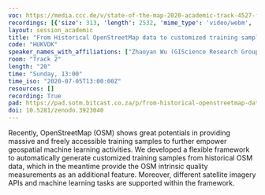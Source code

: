 ```yaml
---
voc: https://media.ccc.de/v/state-of-the-map-2020-academic-track-4527-from-historical-openstreetmap-data-to-customized-training-samples-for-geospatial-machine-learning
recordings: [{'size': 313, 'length': 2532, 'mime_type': 'video/webm', 'language': 'eng', 'filename': 'sotm2020-4527-eng-From_Historical_OpenStreetMap_data_to_customized_training_samples_for_geospatial_machine_learning_webm-hd.webm', 'state': 'new', 'folder': 'webm-hd', 'high_quality': True, 'width': 1920, 'height': 1080, 'updated_at': '2020-07-18T01:03:12.883+02:00', 'recording_url': 'https://cdn.media.ccc.de/events/sotm/2020/webm-hd/sotm2020-4527-eng-From_Historical_OpenStreetMap_data_to_customized_training_samples_for_geospatial_machine_learning_webm-hd.webm', 'url': 'https://media.ccc.de/public/recordings/47566', 'event_url': 'https://media.ccc.de/public/events/621e3063-a157-5aad-b46d-14ea4b0f45b5', 'conference_url': 'https://media.ccc.de/public/conferences/sotm2020'}, {'size': 117, 'length': 2532, 'mime_type': 'video/webm', 'language': 'eng', 'filename': 'sotm2020-4527-eng-From_Historical_OpenStreetMap_data_to_customized_training_samples_for_geospatial_machine_learning_webm-sd.webm', 'state': 'new', 'folder': 'webm-sd', 'high_quality': False, 'width': 720, 'height': 576, 'updated_at': '2020-07-18T00:55:58.311+02:00', 'recording_url': 'https://cdn.media.ccc.de/events/sotm/2020/webm-sd/sotm2020-4527-eng-From_Historical_OpenStreetMap_data_to_customized_training_samples_for_geospatial_machine_learning_webm-sd.webm', 'url': 'https://media.ccc.de/public/recordings/47560', 'event_url': 'https://media.ccc.de/public/events/621e3063-a157-5aad-b46d-14ea4b0f45b5', 'conference_url': 'https://media.ccc.de/public/conferences/sotm2020'}, {'size': 38, 'length': 2532, 'mime_type': 'audio/mpeg', 'language': 'eng', 'filename': 'sotm2020-4527-eng-From_Historical_OpenStreetMap_data_to_customized_training_samples_for_geospatial_machine_learning_mp3.mp3', 'state': 'new', 'folder': 'mp3', 'high_quality': False, 'width': 0, 'height': 0, 'updated_at': '2020-07-18T00:45:01.722+02:00', 'recording_url': 'https://cdn.media.ccc.de/events/sotm/2020/mp3/sotm2020-4527-eng-From_Historical_OpenStreetMap_data_to_customized_training_samples_for_geospatial_machine_learning_mp3.mp3', 'url': 'https://media.ccc.de/public/recordings/47554', 'event_url': 'https://media.ccc.de/public/events/621e3063-a157-5aad-b46d-14ea4b0f45b5', 'conference_url': 'https://media.ccc.de/public/conferences/sotm2020'}, {'size': 90, 'length': 2532, 'mime_type': 'video/mp4', 'language': 'eng', 'filename': 'sotm2020-4527-eng-From_Historical_OpenStreetMap_data_to_customized_training_samples_for_geospatial_machine_learning_sd.mp4', 'state': 'new', 'folder': 'h264-sd', 'high_quality': False, 'width': 720, 'height': 576, 'updated_at': '2020-07-18T00:40:13.563+02:00', 'recording_url': 'https://cdn.media.ccc.de/events/sotm/2020/h264-sd/sotm2020-4527-eng-From_Historical_OpenStreetMap_data_to_customized_training_samples_for_geospatial_machine_learning_sd.mp4', 'url': 'https://media.ccc.de/public/recordings/47549', 'event_url': 'https://media.ccc.de/public/events/621e3063-a157-5aad-b46d-14ea4b0f45b5', 'conference_url': 'https://media.ccc.de/public/conferences/sotm2020'}, {'size': 271, 'length': 2532, 'mime_type': 'video/mp4', 'language': 'eng', 'filename': 'sotm2020-4527-eng-From_Historical_OpenStreetMap_data_to_customized_training_samples_for_geospatial_machine_learning_hd.mp4', 'state': 'new', 'folder': 'h264-hd', 'high_quality': True, 'width': 1920, 'height': 1080, 'updated_at': '2020-07-17T23:19:46.950+02:00', 'recording_url': 'https://cdn.media.ccc.de/events/sotm/2020/h264-hd/sotm2020-4527-eng-From_Historical_OpenStreetMap_data_to_customized_training_samples_for_geospatial_machine_learning_hd.mp4', 'url': 'https://media.ccc.de/public/recordings/47518', 'event_url': 'https://media.ccc.de/public/events/621e3063-a157-5aad-b46d-14ea4b0f45b5', 'conference_url': 'https://media.ccc.de/public/conferences/sotm2020'}]
layout: session_academic
title: "From Historical OpenStreetMap data to customized training samples for geospatial machine learning"
code: "HUKVDK"
speaker_names_with_affiliations: ["Zhaoyan Wu (GIScience Research Group, Heidelberg University, Heidelberg, Germany and School of Remote Sensing and Information Engineering, Wuhan University, Wuhan, China)", "Hao Li (GIScience Research Group, Heidelberg University, Heidelberg, Germany)", "Alexander Zipf (GIScience Research Group, Heidelberg University, Heidelberg, Germany)"]
room: "Track 2"
length: "20"
time: "Sunday, 13:00"
time_iso: "2020-07-05T13:00:00Z"
resources: []
recording: True
pad: https://pad.sotm.bitcast.co.za/p/from-historical-openstreetmap-data-to-customized-t
doi: 10.5281/zenodo.3923040
---
```

Recently, OpenStreetMap (OSM) shows great potentials in providing massive and freely accessible training samples to further empower geospatial machine learning activities. We developed a flexible framework to automatically generate customized training samples from historical OSM data, which in the meantime provide the OSM intrinsic quality measurements as an additional feature. Moreover, different satellite imagery APIs and machine learning tasks are supported within the framework.
